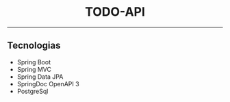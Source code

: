 <h1 align="center">
  TODO-API
</h1>

---

## Tecnologias
 
- Spring Boot
- Spring MVC
- Spring Data JPA
- SpringDoc OpenAPI 3
- PostgreSql
